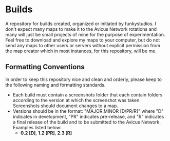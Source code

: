 Builds
======

A repository for builds created, organized or initiated by funkystudios. I don't expect many maps to make it to the Avicus Network rotations and many will just be small projects of mine for the purpose of experimentation. Feel free to download and explore my maps to your computer, but do not send any maps to other users or servers without explicit permission from the map creator which in most instances, for this repository, will be me.

Formatting Conventions
----

In order to keep this repository nice and clean and orderly, please keep to the following naming and formatting standards.

- Each build must contain a screenshots folder that each contain folders according to the version at which the screenshot was taken. Screenshots should document changes to a map.
- Versions should be in the format: "MAJOR.MINOR [D/PR/R]" where "D" indicates in development, "PR" indicates pre-release, and "R" indicates a final release of the build and to be submitted to the Avicus Network. Examples listed below:
  - **0.2 [D]**, **1.2 [PR]**, **2.3 [R]**
